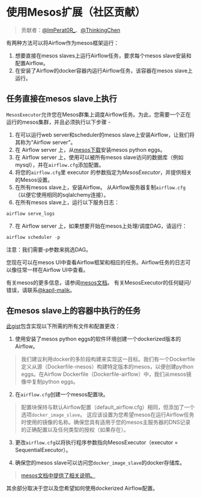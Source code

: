 # 使用Mesos扩展（社区贡献）

> 贡献者：[@ImPerat0R\_](https://github.com/tssujt)、[@ThinkingChen](https://github.com/cdmikechen)

有两种方法可以将Airflow作为mesos框架运行：

1. 想要直接在mesos slaves上运行Airflow任务，要求每个mesos slave安装和配置Airflow。
2. 在安装了Airflow的docker容器内运行Airflow任务，该容器在mesos slave上运行。

## 任务直接在mesos slave上执行

`MesosExecutor`允许您在Mesos群集上调度Airflow任务。为此，您需要一个正在运行的mesos集群，并且必须执行以下步骤 -

1. 在可以运行web server和scheduler的mesos slave上安装Airflow，让我们将其称为“Airflow server”。
2. 在 Airflow server 上，从[mesos下载](http://open.mesosphere.com/downloads/mesos/)安装mesos python eggs。
3. 在 Airflow server 上，使用可以被所有mesos slave访问的数据库（例如mysql），并在`airflow.cfg`添加配置。
4. 将您的`airflow.cfg`里 executor 的参数指定为*MesosExecutor*，并提供相关的Mesos设置。
5. 在所有mesos slave上，安装Airflow。 从Airflow服务器复制`airflow.cfg` （以便它使用相同的sqlalchemy连接）。
6. 在所有mesos slave上，运行以下服务日志：

```py
airflow serve_logs
```

7. 在 Airflow server 上，如果想要开始在mesos上处理/调度DAG，请运行：

```py
airflow scheduler -p
```

注意：我们需要-p参数来挑选DAG。

您现在可以在mesos UI中查看Airflow框架和相应的任务。Airflow任务的日志可以像往常一样在Airflow UI中查看。

有关mesos的更多信息，请参阅[mesos文档](http://mesos.apache.org/documentation/latest/)。 有关MesosExecutor的任何疑问/错误，请联系[@kapil-malik](https://github.com/kapil-malik)。

## 在mesos slave上的容器中执行的任务

[此gist](https://gist.github.com/sebradloff/f158874e615bda0005c6f4577b20036e)包含实现以下所需的所有文件和配置更改：

1. 使用安装了mesos python eggs的软件环境创建一个dockerized版本的Airflow。

> 我们建议利用docker的多阶段构建来实现这一目标。我们有一个Dockerfile定义从源（Dockerfile-mesos）构建特定版本的mesos，以便创建python eggs。在Airflow Dockerfile（Dockerfile-airflow）中，我们从mesos镜像中复制python eggs。

2. 在`airflow.cfg`创建一个mesos配置块。

> 配置块保持与默认Airflow配置（default_airflow.cfg）相同，但添加了一个选项`docker_image_slave`。 这应该设置为您希望mesos在运行Airflow任务时使用的镜像的名称。确保您具有适用于您的mesos主服务器的DNS记录的正确配置以及任何类型的授权（如果存在）。

3. 更改`airflow.cfg`以将执行程序参数指向MesosExecutor（executor = SequentialExecutor）。

4. 确保您的mesos slave可以访问您`docker_image_slave`的docker存储库。

> [mesos文档中提供了相关说明。](https://mesos.readthedocs.io/en/latest/docker-containerizer/)

其余部分取决于您以及您希望如何使用dockerized Airflow配置。
